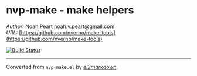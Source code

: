 # nvp-make - make helpers

*Author:* Noah Peart <noah.v.peart@gmail.com><br>
*URL:* [https://github.com/nverno/make-tools](https://github.com/nverno/make-tools)<br>

[![Build Status](https://travis-ci.org/nverno/make-tools.svg?branch=master)](https://travis-ci.org/nverno/make-tools)


---
Converted from `nvp-make.el` by [*el2markdown*](https://github.com/Lindydancer/el2markdown).
